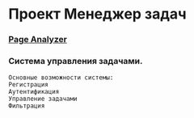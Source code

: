 # Проект Менеджер задач

### <a href="http://php-project-lvl4.herokuapp.com/" target="_blank">Page Analyzer</a>

### Система управления задачами.

```
Основные возможности системы:
Регистрация
Аутентификация
Управление задачами
Фильтрация
```